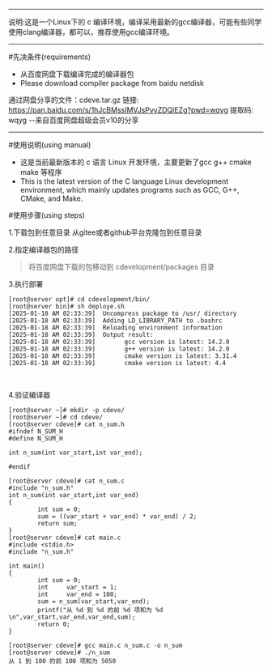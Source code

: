 ***
说明:这是一个Linux下的 c 编译环境，编译采用最新的gcc编译器，可能有些同学使用clang编译器，都可以，推荐使用gcc编译环境。

***
#先决条件(requirements)

-  从百度网盘下载编译完成的编译器包</br>
-  Please download compiler package from baidu netdisk </br>

通过网盘分享的文件：cdeve.tar.gz
链接: https://pan.baidu.com/s/1hJcBMssIMVJsPvyZDQlEZg?pwd=wqyg 提取码: wqyg 
--来自百度网盘超级会员v10的分享


***
#使用说明(using manual)
-  这是当前最新版本的 c 语言 Linux 开发环境，主要更新了gcc g++ cmake make 等程序
-  This is the latest version of the C language Linux development environment, which mainly updates programs such as GCC, G++, CMake, and Make.

#使用步骤(using steps) </br>

1.下载包到任意目录
从gitee或者github平台克隆包到任意目录


2.指定编译器包的路径</br>

> 将百度网盘下载的包移动到 cdevelopment/packages 目录


3.执行部署</br>

```
[root@server opt]# cd cdevelopment/bin/
[root@server bin]# sh deploye.sh 
[2025-01-18 AM 02:33:39]  Uncompress package to /usr/ directory 
[2025-01-18 AM 02:33:39]  Adding LD_LIBRARY_PATH to .bashrc 
[2025-01-18 AM 02:33:39]  Reloading environment information 
[2025-01-18 AM 02:33:39]  Output result: 
[2025-01-18 AM 02:33:39]        gcc version is latest: 14.2.0
[2025-01-18 AM 02:33:39]        g++ version is latest: 14.2.0
[2025-01-18 AM 02:33:39]        cmake version is latest: 3.31.4
[2025-01-18 AM 02:33:39]        cmake version is latest: 4.4
```

</br>

4.验证编译器</br>

```
[root@server ~]# mkdir -p cdeve/
[root@server ~]# cd cdeve/
[root@server cdeve]# cat n_sum.h
#ifndef N_SUM_H
#define N_SUM_H

int n_sum(int var_start,int var_end);

#endif

[root@server cdeve]# cat n_sum.c
#include "n_sum.h"
int n_sum(int var_start,int var_end)
{
        int sum = 0;
        sum = ((var_start + var_end) * var_end) / 2;
        return sum;
}
[root@server cdeve]# cat main.c
#include <stdio.h>
#include "n_sum.h"

int main()
{
        int sum = 0;
        int     var_start = 1;
        int     var_end = 100;
        sum = n_sum(var_start,var_end);
        printf("从 %d 到 %d 的前 %d 项和为 %d \n",var_start,var_end,var_end,sum);
        return 0;
}

[root@server cdeve]# gcc main.c n_sum.c -o n_sum
[root@server cdeve]# ./n_sum 
从 1 到 100 的前 100 项和为 5050 

```


